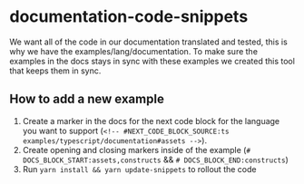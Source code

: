 # documentation-code-snippets

We want all of the code in our documentation translated and tested, this is why we have the examples/lang/documentation. To make sure the examples in the docs stays in sync with these examples we created this tool that keeps them in sync.

## How to add a new example

1. Create a marker in the docs for the next code block for the language you want to support (`<!-- #NEXT_CODE_BLOCK_SOURCE:ts examples/typescript/documentation#assets -->`).
2. Create opening and closing markers inside of the example (`# DOCS_BLOCK_START:assets,constructs` && `# DOCS_BLOCK_END:constructs`)
3. Run `yarn install && yarn update-snippets` to rollout the code
